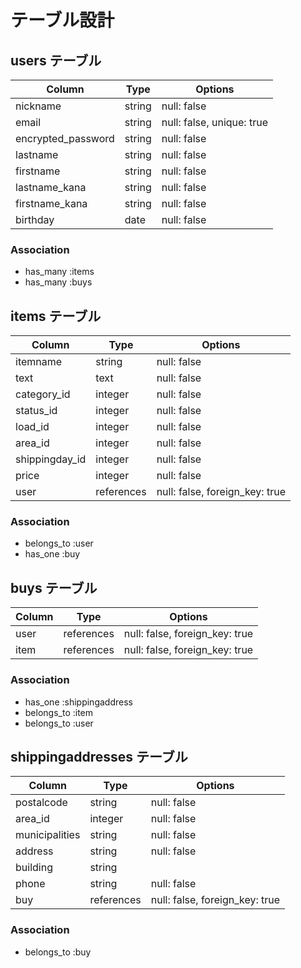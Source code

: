 # テーブル設計

## users テーブル

| Column             | Type   | Options                        |
| ------------------ | ------ | ------------------------------ |
| nickname           | string | null: false                    |
| email              | string | null: false, unique: true      |
| encrypted_password | string | null: false                    |
| lastname           | string | null: false                    |
| firstname          | string | null: false                    |
| lastname_kana      | string | null: false                    |
| firstname_kana     | string | null: false                    |
| birthday           | date   | null: false                    |

### Association

- has_many :items
- has_many :buys


## items テーブル

| Column             | Type       | Options                        |
| ------------------ | ---------- | ------------------------------ |
| itemname           | string     | null: false                    |
| text               | text       | null: false                    |
| category_id        | integer    | null: false                    |
| status_id          | integer    | null: false                    |
| load_id            | integer    | null: false                    |
| area_id            | integer    | null: false                    |
| shippingday_id     | integer    | null: false                    |
| price              | integer    | null: false                    |
| user               | references | null: false, foreign_key: true |

### Association

- belongs_to :user
- has_one :buy


## buys テーブル

| Column | Type       | Options                        |
| ------ | ---------- | ------------------------------ |
| user   | references | null: false, foreign_key: true |
| item   | references | null: false, foreign_key: true |

### Association

- has_one :shippingaddress
- belongs_to :item
- belongs_to :user


## shippingaddresses テーブル

| Column             | Type       | Options                        |
| ------------------ | ---------- | ------------------------------ |
| postalcode         | string     | null: false                    |
| area_id            | integer    | null: false                    |
| municipalities     | string     | null: false                    |
| address            | string     | null: false                    |
| building           | string     |                                |
| phone              | string     | null: false                    |
| buy                | references | null: false, foreign_key: true |

### Association

- belongs_to :buy
